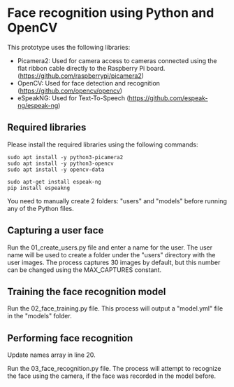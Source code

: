 # Face recognition using Python and OpenCV

This prototype uses the following libraries:
- Picamera2: Used for camera access to cameras connected using the flat ribbon cable directly to the Raspberry Pi board. (https://github.com/raspberrypi/picamera2)
- OpenCV: Used for face detection and recognition (https://github.com/opencv/opencv)
- eSpeakNG: Used for Text-To-Speech (https://github.com/espeak-ng/espeak-ng)

## Required libraries
Please install the required libraries using the following commands:

```
sudo apt install -y python3-picamera2 
sudo apt install -y python3-opencv
sudo apt install -y opencv-data

sudo apt-get install espeak-ng
pip install espeakng
```

You need to manually create 2 folders: "users" and "models" before running any of the Python files.

## Capturing a user face
Run the 01_create_users.py file and enter a name for the user. The user name will be used to create a folder under the "users" directory with the user images. The process captures 30 images by default, but this number can be changed using the MAX_CAPTURES constant.

## Training the face recognition model
Run the 02_face_training.py file. 
This process will output a "model.yml" file in the "models" folder.

## Performing face recognition
Update names array in line 20.

Run the 03_face_recognition.py file. 
The process will attempt to recognize the face using the camera, if the face was recorded in the model before.
